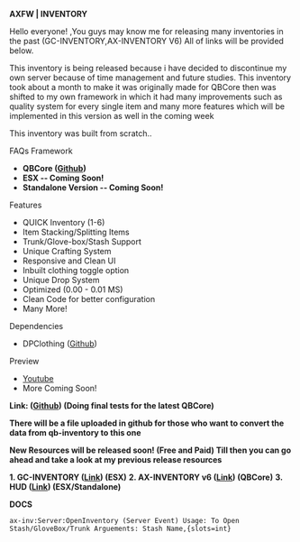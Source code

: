 **AXFW | INVENTORY**

Hello everyone! ,You guys may know me for releasing many inventories in the past (GC-INVENTORY,AX-INVENTORY V6) All of links will be provided below.

This inventory is being released because i have decided to discontinue my own server because of time management and future studies. This inventory took about a month to make it was originally made for QBCore then was shifted to my own framework in which it had many improvements such as quality system for every single item and many more features which will be implemented in this version as well in the coming week

This inventory was built from scratch..

FAQs
Framework
* **QBCore (<a href="https://github.com/qbcore-framework">Github</a>)**
* **ESX -- Coming Soon!**
* **Standalone Version -- Coming Soon!**


Features

* QUICK Inventory (1-6)
* Item Stacking/Splitting Items 
* Trunk/Glove-box/Stash Support
* Unique Crafting System
* Responsive and Clean UI
* Inbuilt clothing toggle option
* Unique Drop System
* Optimized (0.00 - 0.01 MS)
* Clean Code for better configuration
* Many More!


Dependencies

* DPClothing (<a href="https://github.com/andristum/dpclothing">Github</a>)

Preview

* <a href="https://www.youtube.com/watch?v=fdmLUrA-43U"> Youtube</a>
* More Coming Soon!

**Link: (<a href="https://github.com/AxisGe0/axfw-inventory">Github</a>) (Doing final tests for the latest QBCore)**

**There will be a file uploaded in github for those who want to convert the data from qb-inventory to this one**

**New Resources will be released soon! (Free and Paid) Till then you can go ahead and take a look at my previous release resources**

**1. GC-INVENTORY (<a href="https://forum.cfx.re/t/esx-gc-inventory-free-release/2010156">Link</a>) (ESX)**
**2. AX-INVENTORY v6 (<a href="https://forum.cfx.re/t/free-ax-inventory-rework-of-qb-inventory/4772892">Link</a>) (QBCore)**
**3. HUD (<a href="https://forum.cfx.re/t/hud-status-free-status-hud-axfw/4764065">Link</a>) (ESX/Standalone)**



**DOCS**

`ax-inv:Server:OpenInventory (Server Event)
Usage: To Open Stash/GloveBox/Trunk
Arguements: Stash Name,{slots=int}`

